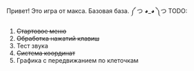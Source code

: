 Привет! Это игра от макса. Базовая база. ༼ つ ◕_◕ ༽つ
TODO:
1. <s> Стартовое меню 
2. Обработка нажатий клавиш</s>
3. Тест звука
3. <s>Система координат</s>
4. Графика с передвижанием по клеточкам
